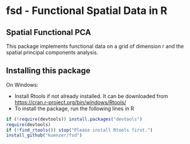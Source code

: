 # fsd - Functional Spatial Data in R

## Spatial Functional PCA

This package implements functional data on a grid of dimension r 
and the spatial principal components analysis.  

## Installing this package

On Windows:  
- Install Rtools if not already installed.
It can be downloaded from https://cran.r-project.org/bin/windows/Rtools/  
- To install the package, run the following lines in R

``` r
if (!require(devtools)) install.packages("devtools")
require(devtools)
if (!find_rtools()) stop("Please install Rtools first.")
install_github("kuenzer/fsd")
```